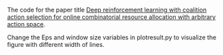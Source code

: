 The code for the paper title [Deep reinforcement learning with coalition action selection for online combinatorial resource allocation with arbitrary action space](https://dl.acm.org/doi/10.5555/3635637.3662918).

Change the Eps and window size variables in plotresult.py to visualize the figure  with different width of lines. 
